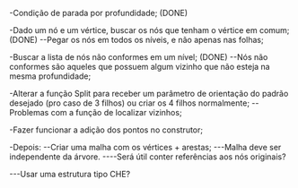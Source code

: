 -Condição de parada por profundidade; (DONE)

-Dado um nó e um vértice, buscar os nós que tenham o vértice em comum; (DONE)
--Pegar os nós em todos os níveis, e não apenas nas folhas;

-Buscar a lista de nós não conformes em um nível; (DONE)
--Nós não conformes são aqueles que possuem algum vizinho que não esteja na
  mesma profundidade;

-Alterar a função Split para receber um parâmetro de orientação do padrão
  desejado (pro caso de 3 filhos) ou criar os 4 filhos normalmente;
  --Problemas com a função de localizar vizinhos;

-Fazer funcionar a adição dos pontos no construtor;

-Depois:
--Criar uma malha com os vértices + arestas;
---Malha deve ser independente da árvore.
----Será útil conter referências aos nós originais?

---Usar uma estrutura tipo CHE?
